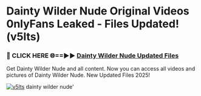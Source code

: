 # Dainty Wilder Nude Original Videos 0nlyFans Leaked - Files Updated! (v5lts)

<h3>🔴 CLICK HERE 🌐==►► <a href="https://tinyurl.com/4mcuefdz" rel="nofollow">Dainty Wilder Nude Updated Files</a></h3>

Get Dainty Wilder Nude and all content. Now you can access all videos and pictures of Dainty Wilder Nude. New Updated Files 2025!

[![v5lts](https://i.imgur.com/StAQSOY.gif)](https://tinyurl.com/4mcuefdz)
dainty wilder nude'